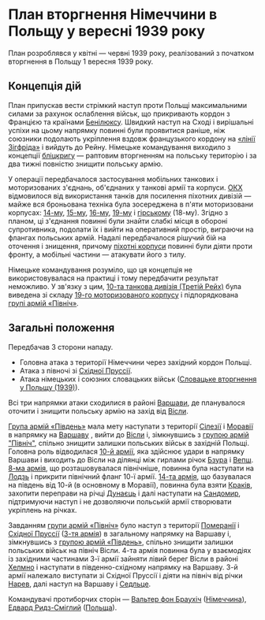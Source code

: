# План вторгнення Німеччини в Польщу у вересні 1939 року

План розроблявся у квітні — червні 1939 року, реалізований з початком вторгнення в Польщу 1 вересня 1939 року.

## Концепція дій

План припускав вести стрімкий наступ проти Польщі максимальними силами за рахунок ослаблення військ, що прикривають кордон з Францією та країнами [Бенілюксу](https://uk.wikipedia.org/wiki/%D0%91%D0%B5%D0%BD%D1%96%D0%BB%D1%8E%D0%BA%D1%81). Швидкий наступ на Сході і вирішальні успіхи на цьому напрямку повинні були проявитися раніше, ніж союзники подолають укріплення вздовж французького кордону на [«лінії Зігфріда»](https://uk.wikipedia.org/wiki/%D0%9B%D1%96%D0%BD%D1%96%D1%8F_%D0%97%D1%96%D0%B3%D1%84%D1%80%D0%B8%D0%B4%D0%B0) і вийдуть до Рейну. Німецьке командування виходило з концепції [бліцкригу](https://uk.wikipedia.org/wiki/%D0%91%D0%BB%D1%96%D1%86%D0%BA%D1%80%D0%B8%D0%B3) — раптовим вторгненням на польську територію і за два тижні повністю знищити польську армію.

У операції передбачалося застосування мобільних танкових і моторизованих з'єднань, об'єднаних у танкові армії та корпуси. [ОКХ](https://uk.wikipedia.org/wiki/%D0%9E%D0%9A%D0%A5) відмовилося від використання танків для посилення піхотних дивізій — майже вся броньована техніка була зосереджена в п'яти моторизовани корпусах: [14-му](https://uk.wikipedia.org/wiki/14-%D0%B9_%D0%BC%D0%BE%D1%82%D0%BE%D1%80%D0%B8%D0%B7%D0%BE%D0%B2%D0%B0%D0%BD%D0%B8%D0%B9_%D0%BA%D0%BE%D1%80%D0%BF%D1%83%D1%81_(%D0%A2%D1%80%D0%B5%D1%82%D1%96%D0%B9_%D0%A0%D0%B5%D0%B9%D1%85)), [15-му](https://uk.wikipedia.org/wiki/15-%D0%B9_%D0%BC%D0%BE%D1%82%D0%BE%D1%80%D0%B8%D0%B7%D0%BE%D0%B2%D0%B0%D0%BD%D0%B8%D0%B9_%D0%BA%D0%BE%D1%80%D0%BF%D1%83%D1%81_(%D0%A2%D1%80%D0%B5%D1%82%D1%96%D0%B9_%D0%A0%D0%B5%D0%B9%D1%85)), [16-му](https://uk.wikipedia.org/wiki/16-%D0%B9_%D0%BC%D0%BE%D1%82%D0%BE%D1%80%D0%B8%D0%B7%D0%BE%D0%B2%D0%B0%D0%BD%D0%B8%D0%B9_%D0%BA%D0%BE%D1%80%D0%BF%D1%83%D1%81_(%D0%A2%D1%80%D0%B5%D1%82%D1%96%D0%B9_%D0%A0%D0%B5%D0%B9%D1%85)), [19-му](https://uk.wikipedia.org/wiki/19-%D0%B9_%D0%B0%D1%80%D0%BC%D1%96%D0%B9%D1%81%D1%8C%D0%BA%D0%B8%D0%B9_%D0%BA%D0%BE%D1%80%D0%BF%D1%83%D1%81_(%D0%A2%D1%80%D0%B5%D1%82%D1%96%D0%B9_%D0%A0%D0%B5%D0%B9%D1%85)) i [гiрському](https://uk.wikipedia.org/wiki/18-%D0%B9_%D0%B0%D1%80%D0%BC%D1%96%D0%B9%D1%81%D1%8C%D0%BA%D0%B8%D0%B9_%D0%BA%D0%BE%D1%80%D0%BF%D1%83%D1%81_(%D0%A2%D1%80%D0%B5%D1%82%D1%96%D0%B9_%D0%A0%D0%B5%D0%B9%D1%85)) (18-му). Згідно з планом, ці з'єднання повинні були знайти слабкі місця в обороні супротивника, подолати їх і вийти на оперативний простір, виграючи на флангах польських армій. Надалі передбачалося рішучий бій на оточення і знищення, причому [піхотні корпуси](https://uk.wikipedia.org/w/index.php?title=%D0%9F%D1%96%D1%85%D0%BE%D1%82%D0%BD%D0%B8%D0%B9_%D0%BA%D0%BE%D1%80%D0%BF%D1%83%D1%81&action=edit&redlink=1) повинні були діяти проти фронту, а мобільні частини — атакувати його з тилу. 

Німецьке командування розуміло, що ця концепція не використовувалася на практиці і тому передбачити результат неможливо. У зв'язку з цим, [10-та танкова дивізія (Третій Рейх)](https://uk.wikipedia.org/wiki/10-%D1%82%D0%B0_%D1%82%D0%B0%D0%BD%D0%BA%D0%BE%D0%B2%D0%B0_%D0%B4%D0%B8%D0%B2%D1%96%D0%B7%D1%96%D1%8F_(%D0%A2%D1%80%D0%B5%D1%82%D1%96%D0%B9_%D0%A0%D0%B5%D0%B9%D1%85)) була виведена зі складу [19-го моторизованого корпусу](https://uk.wikipedia.org/wiki/19-%D0%B9_%D0%B0%D1%80%D0%BC%D1%96%D0%B9%D1%81%D1%8C%D0%BA%D0%B8%D0%B9_%D0%BA%D0%BE%D1%80%D0%BF%D1%83%D1%81_(%D0%A2%D1%80%D0%B5%D1%82%D1%96%D0%B9_%D0%A0%D0%B5%D0%B9%D1%85)) і підпорядкована [групі армій «Північ»](https://uk.wikipedia.org/wiki/%D0%93%D1%80%D1%83%D0%BF%D0%B0_%D0%B0%D1%80%D0%BC%D1%96%D0%B9_%C2%AB%D0%9F%D1%96%D0%B2%D0%BD%D1%96%D1%87%C2%BB).

## Загальні положення

Передбачав 3 сторони нападу.
* Головна атака з території Німеччини через західний кордон Польщі.
* Атака з півночі зі [Східної Пруссії](https://uk.wikipedia.org/wiki/%D0%A1%D1%85%D1%96%D0%B4%D0%BD%D0%B0_%D0%9F%D1%80%D1%83%D1%81%D1%81%D1%96%D1%8F).
* Атака німецьких і союзних словацьких військ ([Словацьке вторгнення у Польщу (1939)](https://uk.wikipedia.org/wiki/%D0%A1%D0%BB%D0%BE%D0%B2%D0%B0%D1%86%D1%8C%D0%BA%D0%B5_%D0%B2%D1%82%D0%BE%D1%80%D0%B3%D0%BD%D0%B5%D0%BD%D0%BD%D1%8F_%D1%83_%D0%9F%D0%BE%D0%BB%D1%8C%D1%89%D1%83_(1939))).

Всі три напрямки атаки сходилися в районі [Варшави](https://uk.wikipedia.org/wiki/%D0%92%D0%B0%D1%80%D1%88%D0%B0%D0%B2%D0%B0), де планувалося оточити і знищити польську армію на захід від [Вісли](https://uk.wikipedia.org/wiki/%D0%92%D1%96%D1%81%D0%BB%D0%B0).

[Група армій «Південь»](https://uk.wikipedia.org/wiki/%D0%93%D1%80%D1%83%D0%BF%D0%B0_%D0%B0%D1%80%D0%BC%D1%96%D0%B9_%C2%AB%D0%9F%D1%96%D0%B2%D0%B4%D0%B5%D0%BD%D1%8C%C2%BB) мала мету наступати з території [Сілезії](https://uk.wikipedia.org/wiki/%D0%A1%D1%96%D0%BB%D0%B5%D0%B7%D1%96%D1%8F) і [Моравії](https://uk.wikipedia.org/wiki/%D0%9C%D0%BE%D1%80%D0%B0%D0%B2%D1%96%D1%8F) в напрямку на [Варшаву](https://uk.wikipedia.org/wiki/%D0%92%D0%B0%D1%80%D1%88%D0%B0%D0%B2%D0%B0) , вийти до [Вісли](https://uk.wikipedia.org/wiki/%D0%92%D1%96%D1%81%D0%BB%D0%B0) і, зімкнувшись з [групою армій "Північ"](https://uk.wikipedia.org/wiki/%D0%93%D1%80%D1%83%D0%BF%D0%B0_%D0%B0%D1%80%D0%BC%D1%96%D0%B9_%C2%AB%D0%9F%D1%96%D0%B2%D0%BD%D1%96%D1%87%C2%BB), спільно знищити залишки польських військ в західній Польщі. Головна роль відводилася [10-й армії](https://uk.wikipedia.org/wiki/10-%D1%82%D0%B0_%D0%B0%D1%80%D0%BC%D1%96%D1%8F_(%D0%A2%D1%80%D0%B5%D1%82%D1%96%D0%B9_%D0%A0%D0%B5%D0%B9%D1%85)), яка здійснює удари в напрямку Варшави і виходить до Вісли на ділянці між гирлами річок [Бзура](https://uk.wikipedia.org/wiki/%D0%91%D0%B7%D1%83%D1%80%D0%B0) і [Вепш](https://uk.wikipedia.org/wiki/%D0%92%D0%B5%D0%BF%D1%88). [8-ма армія](https://uk.wikipedia.org/wiki/8-%D0%BC%D0%B0_%D0%B0%D1%80%D0%BC%D1%96%D1%8F_(%D0%A2%D1%80%D0%B5%D1%82%D1%96%D0%B9_%D0%A0%D0%B5%D0%B9%D1%85)), що розташовувалася північніше, повинна була наступати на [Лодзь](https://uk.wikipedia.org/wiki/%D0%9B%D0%BE%D0%B4%D0%B7%D1%8C) і прикрити північний фланг 10-ї армії. [14-та армія](https://uk.wikipedia.org/wiki/14-%D1%82%D0%B0_%D0%B0%D1%80%D0%BC%D1%96%D1%8F_(%D0%A2%D1%80%D0%B5%D1%82%D1%96%D0%B9_%D0%A0%D0%B5%D0%B9%D1%85)), що базувалася на південь від 10-й (в основному в Моравії), повинна була взяти [Краків](https://uk.wikipedia.org/wiki/%D0%9A%D1%80%D0%B0%D0%BA%D1%96%D0%B2), захопити переправи на річці [Дунаєць](https://uk.wikipedia.org/wiki/%D0%94%D1%83%D0%BD%D0%B0%D1%94%D1%86%D1%8C) і далі наступати на [Сандомир](https://uk.wikipedia.org/wiki/%D0%A1%D0%B0%D0%BD%D0%B4%D0%BE%D0%BC%D0%B8%D1%80), підтримуючи наступ і не дозволяючи польській армії створювати укріплень на річках.

Завданням [групи армій «Північ»](https://uk.wikipedia.org/wiki/%D0%93%D1%80%D1%83%D0%BF%D0%B0_%D0%B0%D1%80%D0%BC%D1%96%D0%B9_%C2%AB%D0%9F%D1%96%D0%B2%D0%BD%D1%96%D1%87%C2%BB) було наступ з території [Померанії](https://uk.wikipedia.org/wiki/%D0%9F%D0%BE%D0%BC%D0%B5%D1%80%D0%B0%D0%BD%D1%96%D1%8F) і [Східної Пруссії](https://uk.wikipedia.org/wiki/%D0%A1%D1%85%D1%96%D0%B4%D0%BD%D0%B0_%D0%9F%D1%80%D1%83%D1%81%D1%81%D1%96%D1%8F) ([3-тя армія](https://uk.wikipedia.org/w/index.php?title=3-%D1%82%D1%8F_%D0%B0%D1%80%D0%BC%D1%96%D1%8F_(%D0%9D%D1%96%D0%BC%D0%B5%D1%87%D1%87%D0%B8%D0%BD%D0%B0)&action=edit&redlink=1)) в загальному напрямку на Варшаву і, зімкнувшись з [групою армій «Південь»](https://uk.wikipedia.org/wiki/%D0%93%D1%80%D1%83%D0%BF%D0%B0_%D0%B0%D1%80%D0%BC%D1%96%D0%B9_%C2%AB%D0%9F%D1%96%D0%B2%D0%B4%D0%B5%D0%BD%D1%8C%C2%BB), спільно знищити залишки польських військ на північ Вісли. 4-та армія повинна була у взаємодіях із західними частинами 3-ї армії зайняти лівий берег Вісли в районі [Хелмно](https://uk.wikipedia.org/wiki/%D0%A5%D0%B5%D0%BB%D0%BC%D0%BD%D0%BE) і наступати в південно-східному напрямку на Варшаву. 3-й армії належало виступати зі Східної Пруссії і діяти на північ від річки [Нарев](https://uk.wikipedia.org/wiki/%D0%9D%D0%B0%D1%80%D0%B5%D0%B2), далі наступ на Варшаву і [Седльце](https://uk.wikipedia.org/wiki/%D0%A1%D0%B5%D0%B4%D0%BB%D1%8C%D1%86%D0%B5).

Командувачі протиборчих сторін — [Вальтер фон Браухіч](https://uk.wikipedia.org/wiki/%D0%92%D0%B0%D0%BB%D1%8C%D1%82%D0%B5%D1%80_%D1%84%D0%BE%D0%BD_%D0%91%D1%80%D0%B0%D1%83%D1%85%D1%96%D1%87) ([Німеччина](https://uk.wikipedia.org/wiki/%D0%9D%D1%96%D0%BC%D0%B5%D1%87%D1%87%D0%B8%D0%BD%D0%B0)), [Едвард Ридз-Сміглий](https://uk.wikipedia.org/wiki/%D0%95%D0%B4%D0%B2%D0%B0%D1%80%D0%B4_%D0%A0%D0%B8%D0%B4%D0%B7-%D0%A1%D0%BC%D1%96%D0%B3%D0%BB%D0%B8%D0%B9) ([Польща](https://uk.wikipedia.org/wiki/%D0%9F%D0%BE%D0%BB%D1%8C%D1%89%D0%B0)). 
